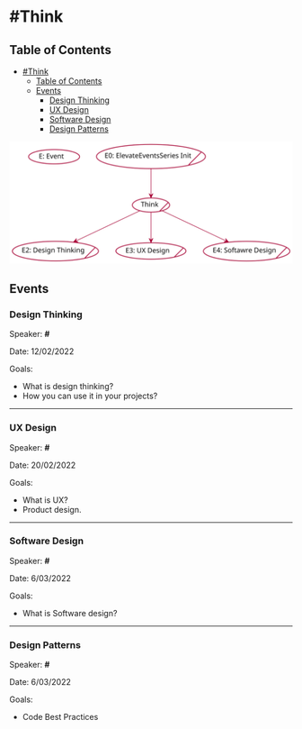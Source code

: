 # #Think

## Table of Contents
- [#Think](#think)
  - [Table of Contents](#table-of-contents)
  - [Events](#events)
    - [Design Thinking](#design-thinking)
    - [UX Design](#ux-design)
    - [Software Design](#software-design)
    - [Design Patterns](#design-patterns)

![think](../out/puml/think_roadmap/Think.svg)


## Events

### Design Thinking 


Speaker: **#** 

Date: 12/02/2022 

Goals: 

  - What is design thinking?
  - How you can use it in your projects?

---
### UX Design 


Speaker: **#** 

Date: 20/02/2022 

Goals: 

  - What is UX?
  - Product design.


---
### Software Design


Speaker: **#** 

Date: 6/03/2022 

Goals: 

  - What is Software design?
  


---
### Design Patterns

Speaker: **#** 

Date: 6/03/2022 

Goals: 

  - Code Best Practices


